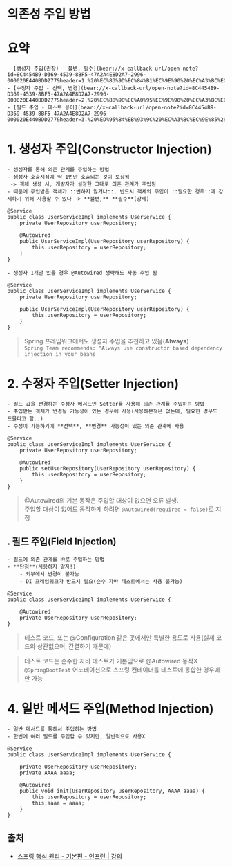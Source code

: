 # 의존성 주입 방법
# 요약
	- [생성자 주입(권장) - 불변, 필수](bear://x-callback-url/open-note?id=8C4454B9-D369-4539-8BF5-47A2A4E8D2A7-2996-000020E440BDD277&header=1.%20%EC%83%9D%EC%84%B1%EC%9E%90%20%EC%A3%BC%EC%9E%85%28Constructor%20Injection%29)
	- [수정자 주입 - 선택, 변경](bear://x-callback-url/open-note?id=8C4454B9-D369-4539-8BF5-47A2A4E8D2A7-2996-000020E440BDD277&header=2.%20%EC%88%98%EC%A0%95%EC%9E%90%20%EC%A3%BC%EC%9E%85%28Setter%20Injection%29)
	- [필드 주입 - 테스트 용이](bear://x-callback-url/open-note?id=8C4454B9-D369-4539-8BF5-47A2A4E8D2A7-2996-000020E440BDD277&header=3.%20%ED%95%84%EB%93%9C%20%EC%A3%BC%EC%9E%85%28Field%20Injection%29)

# 1. 생성자 주입(Constructor Injection)
	- 생성자를 통해 의존 관계를 주입하는 방법
	- 생성자 호출시점에 딱 1번만 호출되는 것이 보장됨
	 -> 객체 생성 시, 개발자가 설정한 그대로 의존 관계가 주입됨
	- 때문에 주입받은 객체가 ::변하지 않거나::, 반드시 객체의 주입이 ::필요한 경우::에 강제하기 위해 사용할 수 있다 -> **불변,** **필수**(강제)
```
@Service
public class UserServiceImpl implements UserService {
	private UserRepository userRepository;

	@Autowired
	public UserServiceImpl(UserRepository userRepository) {
		this.userRepository = userRepository;
	}
}
```

	- 생성자 1개만 있을 경우 @Autowired 생략해도 자동 주입 됨
```
@Service
public class UserServiceImpl implements UserService {
	private UserRepository userRepository;

	public UserServiceImpl(UserRepository userRepository) {
		this.userRepository = userRepository;
	}
}
```

> Spring 프레임워크에서도 생성자 주입을 추천하고 있음(**Always**)	  
> `Spring Team recommends: "Always use constructor based dependency injection in your beans`  


# 2. 수정자 주입(Setter Injection)
	- 필드 값을 변경하는 수정자 메서드인 Setter를 사용해 의존 관계를 주입하는 방법
	- 주입받는 객체가 변경될 가능성이 있는 경우에 사용(사용해본적은 없는데, 필요한 경우도 드물다고 함..)
	- 수정이 가능하기에 **선택**, **변경** 가능성이 있는 의존 관계에 사용
```
@Service
public class UserServiceImpl implements UserService {
	private UserRepository userRepository;

	@Autowired
	public setUserRepository(UserRepository userRepository) {
		this.userRepository = userRepository;
	}
}
```

> @Autowired의 기본 동작은 주입할 대상이 없으면 오류 발생.  
> 주입할 대상이 없어도 동작하게 하려면 `@Autowired(required = false)`로 지정  


## . 필드 주입(Field Injection)
	- 필드에 의존 관계를 바로 주입하는 방법
	- **단점**(사용하지 말자!)
		- 외부에서 변경이 불가능
		- DI 프레임워크가 반드시 필요(순수 자바 테스트에서는 사용 불가능)

```
@Service
public class UserServiceImpl implements UserService {

	@Autowired
	private UserRepository userRepository;
}
```

> 테스트 코드, 또는 @Configuration 같은 곳에서만 특별한 용도로 사용(실제 코드와 상관없으며, 간결하기 때문에)  

> 테스트 코드는 순수한 자바 테스트가 기본임으로 @Autowired 동작X  
> `@SpringBootTest` 어노테이션으로 스프링 컨테이너를 테스트에 통합한 경우에만 가능  


# 4. 일반 메서드 주입(Method Injection)
	- 일반 메서드를 통해서 주입하는 방법
	- 한번에 여러 필드를 주입할 수 있지만, 일반적으로 사용X

```
@Service
public class UserServiceImpl implements UserService {

	private UserRepository userRepository;
	private AAAA aaaa;

	@Autowired
	public void init(UserRepository userRepository, AAAA aaaa) {
		this.userRepository = userRepository;
		this.aaaa = aaaa;
	}
}
```




## 출처
- [스프링 핵심 원리 - 기본편 - 인프런 | 강의](https://www.inflearn.com/course/%EC%8A%A4%ED%94%84%EB%A7%81-%ED%95%B5%EC%8B%AC-%EC%9B%90%EB%A6%AC-%EA%B8%B0%EB%B3%B8%ED%8E%B8/dashboard)
